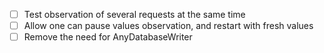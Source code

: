 - [ ] Test observation of several requests at the same time
- [ ] Allow one can pause values observation, and restart with fresh values
- [ ] Remove the need for AnyDatabaseWriter
